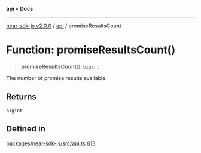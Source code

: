 [**api**](../README.md) • **Docs**

***

[near-sdk-js v2.0.0](../../packages.md) / [api](../README.md) / promiseResultsCount

# Function: promiseResultsCount()

> **promiseResultsCount**(): `bigint`

The number of promise results available.

## Returns

`bigint`

## Defined in

[packages/near-sdk-js/src/api.ts:813](https://github.com/dim-daskalov/near-sdk-js/blob/cbf6345c5a6e60ddad31f7dbba6d352a4fea5124/packages/near-sdk-js/src/api.ts#L813)
